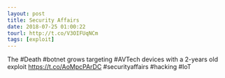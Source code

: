 ```yaml
---
layout: post
title: Security Affairs
date: 2018-07-25 01:00:22
tourl: http://t.co/V3OIFUqNCm
tags: [exploit]
---
```

The #Death #botnet grows targeting #AVTech devices with a 2-years old exploit
https://t.co/AoMpcPArDC
#securityaffairs #hacking #IoT